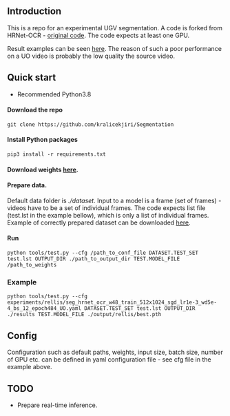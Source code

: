 ## Introduction
This is a repo for an experimental UGV segmentation.
A code is forked from HRNet-OCR - [original code](https://github.com/HRNet/HRNet-Semantic-Segmentation/tree/HRNet-OCR).
The code expects at least one GPU.

Result examples can be seen [here](https://drive.google.com/drive/folders/19le68FxrIA4uIFVJY7seGKuhD7o5RduL?usp=share_link).
The reason of such a poor performance on a UO video is probably the low quality the source video.


## Quick start
* Recommended Python3.8


#### Download the repo
```
git clone https://github.com/kralicekjiri/Segmentation
```

#### Install Python packages
```
pip3 install -r requirements.txt
```

#### Download weights [here](https://drive.google.com/file/d/1Xg-gu6H_IPb_B1B2bUnBQ7LnBfKvXRkl/view?usp=share_link).

#### Prepare data. 
Default data folder is *./dataset*.
Input to a model is a frame (set of frames) - videos have to be a set of individual frames.
The code expects list file (test.lst in the example bellow), which is only a list of individual frames.
Example of correctly prepared dataset can be downloaded [here](https://drive.google.com/drive/folders/1qoNMILSZLX2enALDrJshMGuYmyV_8upY?usp=share_link). 
 


#### Run
```
python tools/test.py --cfg /path_to_conf_file DATASET.TEST_SET test.lst OUTPUT_DIR ./path_to_output_dir TEST.MODEL_FILE /path_to_weights
```

### Example
```
python tools/test.py --cfg experiments/rellis/seg_hrnet_ocr_w48_train_512x1024_sgd_lr1e-3_wd5e-4_bs_12_epoch484_UO.yaml DATASET.TEST_SET test.lst OUTPUT_DIR ./results TEST.MODEL_FILE ./output/rellis/best.pth
```

## Config
Configuration such as default paths, weights, input size, batch size, number of GPU etc. can be defined in yaml configuration file - see cfg file in the example above.


## TODO
* Prepare real-time inference.

